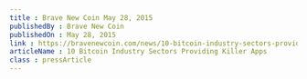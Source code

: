```yaml
---
title : Brave New Coin May 28, 2015
publishedBy : Brave New Coin
publishedOn : May 28, 2015
link : https://bravenewcoin.com/news/10-bitcoin-industry-sectors-providing-killer-apps
articleName : 10 Bitcoin Industry Sectors Providing Killer Apps
class : pressArticle
---
```

